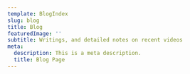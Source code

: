 ```yaml
---
template: BlogIndex
slug: blog
title: Blog
featuredImage: ''
subtitle: Writings, and detailed notes on recent videos
meta:
  description: This is a meta description.
  title: Blog Page
---
```

